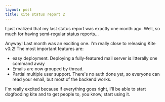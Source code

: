 ```yaml
---
layout: post
title: Kite status report 2
---
```


I just realized that my last status report was exactly one month ago. Well, so much for having semi-regular status reports...

Anyway! Last month was an exciting one. I'm really close to releasing Kite v0.2!
The most important features are:

- easy deployment. Deploying a fully-featured mail server is litterally one command away
- Emails are now grouped by thread.
- Partial multiple user support. There's no auth done yet, so everyone can read your email, but most of the backend works.

I'm really excited because if everything goes right, I'll be able to start dogfooding kite and to get people to, you know, start using it.
